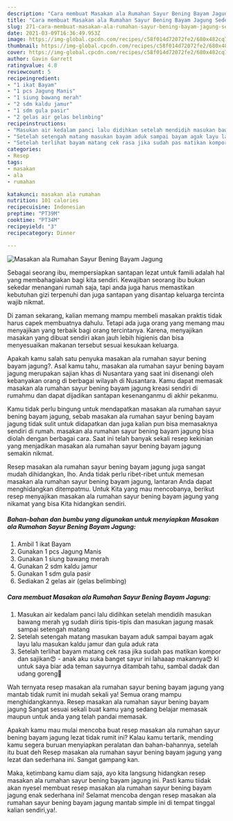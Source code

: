 ```yaml
---
description: "Cara membuat Masakan ala Rumahan Sayur Bening Bayam Jagung Sederhana Untuk Jualan"
title: "Cara membuat Masakan ala Rumahan Sayur Bening Bayam Jagung Sederhana Untuk Jualan"
slug: 271-cara-membuat-masakan-ala-rumahan-sayur-bening-bayam-jagung-sederhana-untuk-jualan
date: 2021-03-09T16:36:49.953Z
image: https://img-global.cpcdn.com/recipes/c58f014d72072fe2/680x482cq70/masakan-ala-rumahan-sayur-bening-bayam-jagung-foto-resep-utama.jpg
thumbnail: https://img-global.cpcdn.com/recipes/c58f014d72072fe2/680x482cq70/masakan-ala-rumahan-sayur-bening-bayam-jagung-foto-resep-utama.jpg
cover: https://img-global.cpcdn.com/recipes/c58f014d72072fe2/680x482cq70/masakan-ala-rumahan-sayur-bening-bayam-jagung-foto-resep-utama.jpg
author: Gavin Garrett
ratingvalue: 4.8
reviewcount: 5
recipeingredient:
- "1 ikat Bayam"
- "1 pcs Jagung Manis"
- "1 siung bawang merah"
- "2 sdm kaldu jamur"
- "1 sdm gula pasir"
- "2 gelas air gelas belimbing"
recipeinstructions:
- "Masukan air kedalam panci lalu didihkan setelah mendidih masukan bawang merah yg sudah diiris tipis-tipis dan masukan jagung masak sampai setengah matang"
- "Setelah setengah matang masukan bayam aduk sampai bayam agak layu lalu masukan kaldu jamur dan gula aduk rata"
- "Setelah terlihat bayam matang cek rasa jika sudah pas matikan kompor dan sajikan😍 anak aku suka banget sayur ini lahaaap makannya😍 kl untuk saya biar ada teman sayurnya ditambah tahu, sambal dadak dan udang goreng🤤"
categories:
- Resep
tags:
- masakan
- ala
- rumahan

katakunci: masakan ala rumahan 
nutrition: 101 calories
recipecuisine: Indonesian
preptime: "PT39M"
cooktime: "PT34M"
recipeyield: "3"
recipecategory: Dinner

---
```



![Masakan ala Rumahan Sayur Bening Bayam Jagung](https://img-global.cpcdn.com/recipes/c58f014d72072fe2/680x482cq70/masakan-ala-rumahan-sayur-bening-bayam-jagung-foto-resep-utama.jpg)

Sebagai seorang ibu, mempersiapkan santapan lezat untuk famili adalah hal yang membahagiakan bagi kita sendiri. Kewajiban seorang ibu bukan sekedar menangani rumah saja, tapi anda juga harus memastikan kebutuhan gizi terpenuhi dan juga santapan yang disantap keluarga tercinta wajib nikmat.

Di zaman  sekarang, kalian memang mampu membeli masakan praktis tidak harus capek membuatnya dahulu. Tetapi ada juga orang yang memang mau menyajikan yang terbaik bagi orang tercintanya. Karena, menyajikan masakan yang dibuat sendiri akan jauh lebih higienis dan bisa menyesuaikan makanan tersebut sesuai kesukaan keluarga. 



Apakah kamu salah satu penyuka masakan ala rumahan sayur bening bayam jagung?. Asal kamu tahu, masakan ala rumahan sayur bening bayam jagung merupakan sajian khas di Nusantara yang saat ini disenangi oleh kebanyakan orang di berbagai wilayah di Nusantara. Kamu dapat memasak masakan ala rumahan sayur bening bayam jagung kreasi sendiri di rumahmu dan dapat dijadikan santapan kesenanganmu di akhir pekanmu.

Kamu tidak perlu bingung untuk mendapatkan masakan ala rumahan sayur bening bayam jagung, sebab masakan ala rumahan sayur bening bayam jagung tidak sulit untuk didapatkan dan juga kalian pun bisa memasaknya sendiri di rumah. masakan ala rumahan sayur bening bayam jagung bisa diolah dengan berbagai cara. Saat ini telah banyak sekali resep kekinian yang menjadikan masakan ala rumahan sayur bening bayam jagung semakin nikmat.

Resep masakan ala rumahan sayur bening bayam jagung juga sangat mudah dihidangkan, lho. Anda tidak perlu ribet-ribet untuk memesan masakan ala rumahan sayur bening bayam jagung, lantaran Anda dapat menghidangkan ditempatmu. Untuk Kita yang mau mencobanya, berikut resep menyajikan masakan ala rumahan sayur bening bayam jagung yang nikamat yang bisa Kita hidangkan sendiri.

<!--inarticleads1-->

##### Bahan-bahan dan bumbu yang digunakan untuk menyiapkan Masakan ala Rumahan Sayur Bening Bayam Jagung:

1. Ambil 1 ikat Bayam
1. Gunakan 1 pcs Jagung Manis
1. Gunakan 1 siung bawang merah
1. Gunakan 2 sdm kaldu jamur
1. Gunakan 1 sdm gula pasir
1. Sediakan 2 gelas air (gelas belimbing)




<!--inarticleads2-->

##### Cara membuat Masakan ala Rumahan Sayur Bening Bayam Jagung:

1. Masukan air kedalam panci lalu didihkan setelah mendidih masukan bawang merah yg sudah diiris tipis-tipis dan masukan jagung masak sampai setengah matang
1. Setelah setengah matang masukan bayam aduk sampai bayam agak layu lalu masukan kaldu jamur dan gula aduk rata
1. Setelah terlihat bayam matang cek rasa jika sudah pas matikan kompor dan sajikan😍 - anak aku suka banget sayur ini lahaaap makannya😍 kl untuk saya biar ada teman sayurnya ditambah tahu, sambal dadak dan udang goreng🤤




Wah ternyata resep masakan ala rumahan sayur bening bayam jagung yang mantab tidak rumit ini mudah sekali ya! Semua orang mampu menghidangkannya. Resep masakan ala rumahan sayur bening bayam jagung Sangat sesuai sekali buat kamu yang sedang belajar memasak maupun untuk anda yang telah pandai memasak.

Apakah kamu mau mulai mencoba buat resep masakan ala rumahan sayur bening bayam jagung lezat tidak rumit ini? Kalau kamu tertarik, mending kamu segera buruan menyiapkan peralatan dan bahan-bahannya, setelah itu buat deh Resep masakan ala rumahan sayur bening bayam jagung yang lezat dan sederhana ini. Sangat gampang kan. 

Maka, ketimbang kamu diam saja, ayo kita langsung hidangkan resep masakan ala rumahan sayur bening bayam jagung ini. Pasti kamu tiidak akan nyesel membuat resep masakan ala rumahan sayur bening bayam jagung enak sederhana ini! Selamat mencoba dengan resep masakan ala rumahan sayur bening bayam jagung mantab simple ini di tempat tinggal kalian sendiri,ya!.

